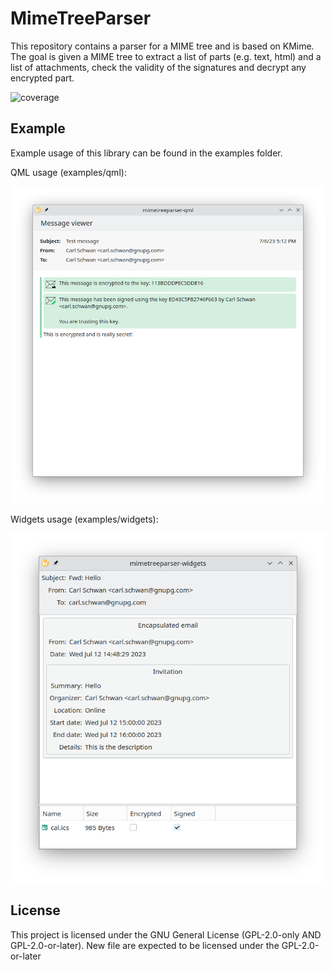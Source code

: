 # MimeTreeParser

This repository contains a parser for a MIME tree and is based on KMime. The
goal is given a MIME tree to extract a list of parts (e.g. text, html) and a
list of attachments, check the validity of the signatures and decrypt any
encrypted part.

![coverage](https://invent.kde.org/carlschwan/mimetreeparser/badges/master/coverage.svg?job=suse_tumbleweed_qt515)

## Example

Example usage of this library can be found in the examples folder.

QML usage (examples/qml):

![](screenshots/screenshot.png)

Widgets usage (examples/widgets):

![](screenshots/widgets.png)

## License

This project is licensed under the GNU General License (GPL-2.0-only AND GPL-2.0-or-later). New file are expected to be licensed under the GPL-2.0-or-later
